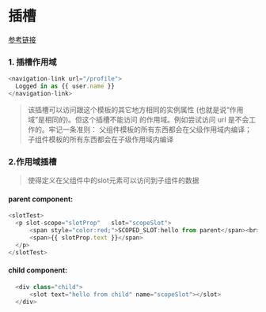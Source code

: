 # 插槽
[参考链接](https://cn.vuejs.org/v2/guide/components-slots.html#%E4%BD%9C%E7%94%A8%E5%9F%9F%E6%8F%92%E6%A7%BD)


### 1. 插槽作用域
```javascript
<navigation-link url="/profile">
  Logged in as {{ user.name }}
</navigation-link>
```
> 该插槽可以访问跟这个模板的其它地方相同的实例属性 (也就是说“作用域”是相同的)。但这个插槽不能访问 <navigation-link> 的作用域。例如尝试访问 url 是不会工作的。牢记一条准则：
父组件模板的所有东西都会在父级作用域内编译；子组件模板的所有东西都会在子级作用域内编译


### 2.作用域插槽

> 使得定义在父组件中的slot元素可以访问到子组件的数据

#### parent component:
``` javascript
<slotTest>
  <p slot-scope="slotProp"   slot="scopeSlot">
      <span style="color:red;">SCOPED_SLOT:hello from parent</span><br>
      <span>{{ slotProp.text }}</span>
  </p>
</slotTest>
```
#### child component:
```javascript
  <div class="child">
      <slot text="hello from child" name="scopeSlot"></slot>
  </div>
```
